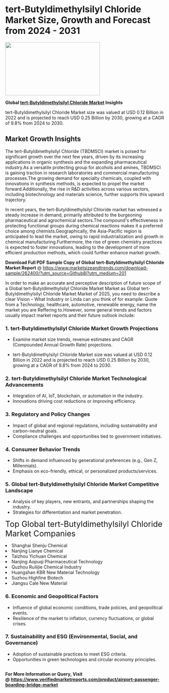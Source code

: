 <H1>tert-Butyldimethylsilyl Chloride Market Size, Growth and Forecast from 2024 - 2031</H1><img class="aligncenter size-medium wp-image-584254" src="https://thirdeyenews.in/wp-content/uploads/2024/09/Global-Market-Research-300x168.jpeg" alt="" width="300" height="168" /><p><strong>Global&nbsp;<a href="https://www.marketsizeandtrends.com/download-sample/262400/?utm_source=Github8j?utm_medium=201">tert-Butyldimethylsilyl Chloride Market</a> Insights</strong></p><p>tert-Butyldimethylsilyl Chloride Market size was valued at USD 0.12 Billion in 2022 and is projected to reach USD 0.25 Billion by 2030, growing at a CAGR of 9.8% from 2024 to 2030.</p><p><h2>Market Growth Insights</h2> <p>The tert-Butyldimethylsilyl Chloride (TBDMSCl) market is poised for significant growth over the next few years, driven by its increasing applications in organic synthesis and the expanding pharmaceutical industry.As a versatile protecting group for alcohols and amines, TBDMSCl is gaining traction in research laboratories and commercial manufacturing processes.The growing demand for specialty chemicals, coupled with innovations in synthesis methods, is expected to propel the market forward.Additionally, the rise in R&D activities across various sectors, including biotechnology and materials science, further supports this upward trajectory.</p> <p>In recent years, the tert-Butyldimethylsilyl Chloride market has witnessed a steady increase in demand, primarily attributed to the burgeoning pharmaceutical and agrochemical sectors.The compound's effectiveness in protecting functional groups during chemical reactions makes it a preferred choice among chemists.Geographically, the Asia-Pacific region is anticipated to lead the market, owing to rapid industrialization and growth in chemical manufacturing.Furthermore, the rise of green chemistry practices is expected to foster innovations, leading to the development of more efficient production methods, which could further enhance market growth.</p> <p><span class=""><strong>Download Full PDF Sample Copy of Global tert-Butyldimethylsilyl Chloride Market Report</strong> @ <a href="https://www.marketsizeandtrends.com/download-sample/262400/?utm_source=Github8j?utm_medium=201" target="_blank">https://www.marketsizeandtrends.com/download-sample/262400/?utm_source=Github8j?utm_medium=201</a></span></p><p>In order to make an accurate and perceptive description of future scope of a Global&nbsp;tert-Butyldimethylsilyl Chloride Market Market as Global&nbsp;tert-Butyldimethylsilyl Chloride Market Market of 2025, you need to describe a clear Vision &ndash; What Industry or Linda can you think of for example: Quote from a Technology, healthcare, automotive, renewable energy, name the market you are Reffering to.However, some general trends and factors usually impact market reports and their future outlook include:</p><h3>1.&nbsp;<strong>tert-Butyldimethylsilyl Chloride Market Growth Projections</strong></h3><ul><li>Examine market size trends, revenue estimates and CAGR (Compounded Annual Growth Rate) projections.</li><li><p>tert-Butyldimethylsilyl Chloride Market size was valued at USD 0.12 Billion in 2022 and is projected to reach USD 0.25 Billion by 2030, growing at a CAGR of 9.8% from 2024 to 2030.</p></li></ul><h3>2.&nbsp;<strong>tert-Butyldimethylsilyl Chloride Market Technological Advancements</strong></h3><ul><li>Integration of AI, IoT, blockchain, or automation in the industry.</li><li>Innovations driving cost reductions or improving efficiency.</li></ul><h3>3.&nbsp;<strong>Regulatory and Policy Changes</strong></h3><ul><li>Impact of global and regional regulations, including sustainability and carbon-neutral goals.</li><li>Compliance challenges and opportunities tied to government initiatives.</li></ul><h3>4.&nbsp;<strong>Consumer Behavior Trends</strong></h3><ul><li>Shifts in demand influenced by generational preferences (e.g., Gen Z, Millennials).</li><li>Emphasis on eco-friendly, ethical, or personalized products/services.</li></ul><h3>5.&nbsp;<strong>Global tert-Butyldimethylsilyl Chloride Market Competitive Landscape</strong></h3><ul><li>Analysis of key players, new entrants, and partnerships shaping the industry.</li><li>Strategies for differentiation and market penetration.</li></ul><p data-pm-slice="1 1 []"><span style="color: inherit; font-family: inherit; font-size: 25px;">Top Global tert-Butyldimethylsilyl Chloride Market Companies</span></p><div class="" data-test-id=""><p><li>Shanghai Shenju Chemical</li><li> Nanjing Lianye Chemical</li><li> Taizhou Yichuan Chemical</li><li> Nanjing Aopuqi Pharmaceutical Technology</li><li> Quzhou Ruilijie Chemical Industry</li><li> Huangshan KBR New Material Technology</li><li> Suzhou Highfine Biotech</li><li> Jiangsu Cale New Material</li></p></div><h3>6.&nbsp;<strong>Economic and Geopolitical Factors</strong></h3><ul><li>Influence of global economic conditions, trade policies, and geopolitical events.</li><li>Resilience of the market to inflation, currency fluctuations, or global crises.</li></ul><h3>7.&nbsp;<strong>Sustainability and ESG (Environmental, Social, and Governance)</strong></h3><ul><li>Adoption of sustainable practices to meet ESG criteria.</li><li>Opportunities in green technologies and circular economy principles.</li></ul><h2><strong style="font-size: 14px;">For More Information or Query, Visit @&nbsp;</strong><a style="background-color: #ffffff; font-size: 14px;" href="https://www.marketsizeandtrends.com/report/tert-butyldimethylsilyl-chloride-market/" target="_blank">https://www.verifiedmarketreports.com/product/airport-passenger-boarding-bridge-market</a></h2>